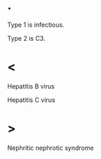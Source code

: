 # .

Type 1 is infectious.

Type 2 is C3.

# <

Hepatitis B virus

Hepatitis C virus

# >

Nephritic nephrotic syndrome
